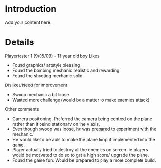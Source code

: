# Introduction #

Add your content here.





# Details #

Playertester 1 (9/05/09) - 13 year old boy
Likes
- Found graphics/ artstyle pleasing
- Found the bombing mechanic realistic and rewarding
- Found the shooting mechanic solid

Dislikes/Need for improvement
- Swoop mechanic a bit loose
- Wanted more challenge (would be a matter to make enemies attack)

Other comments
- Camera positioning. Preferred the camera being centred on the plane
rather than it being stationary on the y axis.
- Even though swoop was loose, he was prepared to experiment with the mechanic.
- He would like to be able to make the plane loop if implemented into the game.
- Player actually tried to destroy all the enemies on screen. ie players would
be motivated to do so to get a high score/ upgrade the plane.
- Found the game fun. Would be prepared to play a more complete build.